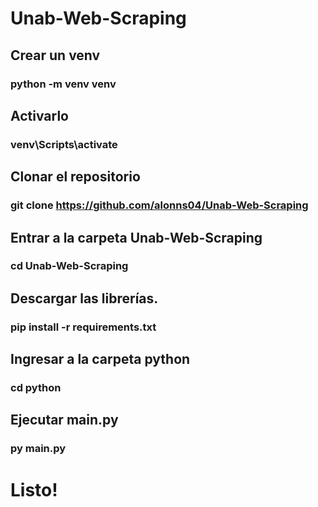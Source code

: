 # Unab-Web-Scraping

## Crear un venv
### python -m venv venv

## Activarlo
### venv\Scripts\activate

## Clonar el repositorio
### git clone https://github.com/alonns04/Unab-Web-Scraping

## Entrar a la carpeta Unab-Web-Scraping
### cd Unab-Web-Scraping

## Descargar las librerías. 
### pip install -r requirements.txt

## Ingresar a la carpeta python
### cd python

## Ejecutar main.py
### py main.py

# Listo!
